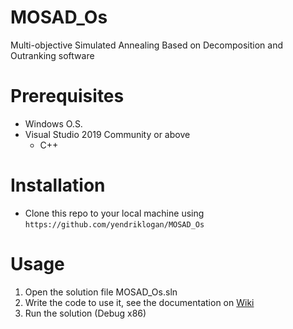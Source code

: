 # MOSAD_Os
Multi-objective Simulated Annealing Based on Decomposition and Outranking software
# Prerequisites
- Windows O.S.
- Visual Studio 2019 Community or above
  - C++
# Installation
- Clone this repo to your local machine using `https://github.com/yendriklogan/MOSAD_Os`
# Usage
1. Open the solution file MOSAD_Os.sln
2. Write the code to use it, see the documentation on [Wiki](https://github.com/yendriklogan/MOSAD_Os/wiki)
3. Run the solution (Debug x86)
